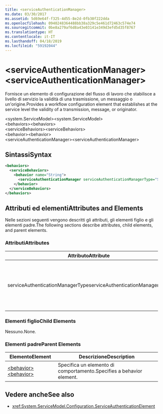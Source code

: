 ```yaml
---
title: <serviceAuthenticationManager>
ms.date: 03/30/2017
ms.assetid: 5d69e64f-f325-4d55-8e2d-0fb30f222dda
ms.openlocfilehash: 0940248364488bb38a329c5e461d72463c574e74
ms.sourcegitcommit: 0be8a279af6d8a43e03141e349d3efd5d35f8767
ms.translationtype: HT
ms.contentlocale: it-IT
ms.lasthandoff: 04/18/2019
ms.locfileid: "59192044"
---
```

# <a name="serviceauthenticationmanager"></a><span data-ttu-id="7e06c-101">\<serviceAuthenticationManager></span><span class="sxs-lookup"><span data-stu-id="7e06c-101">\<serviceAuthenticationManager></span></span>
<span data-ttu-id="7e06c-102">Fornisce un elemento di configurazione del flusso di lavoro che stabilisce a livello di servizio la validità di una trasmissione, un messaggio o un'origine.</span><span class="sxs-lookup"><span data-stu-id="7e06c-102">Provides a workflow configuration element that establishes at the service level the validity of a transmission, message, or originator.</span></span>  
  
<span data-ttu-id="7e06c-103">\<system.ServiceModel></span><span class="sxs-lookup"><span data-stu-id="7e06c-103">\<system.ServiceModel></span></span>  
<span data-ttu-id="7e06c-104">\<behaviors></span><span class="sxs-lookup"><span data-stu-id="7e06c-104">\<behaviors></span></span>  
<span data-ttu-id="7e06c-105">\<serviceBehaviors></span><span class="sxs-lookup"><span data-stu-id="7e06c-105">\<serviceBehaviors></span></span>  
<span data-ttu-id="7e06c-106">\<behavior></span><span class="sxs-lookup"><span data-stu-id="7e06c-106">\<behavior></span></span>  
<span data-ttu-id="7e06c-107">\<serviceAuthenticationManager></span><span class="sxs-lookup"><span data-stu-id="7e06c-107">\<serviceAuthenticationManager></span></span>  
  
## <a name="syntax"></a><span data-ttu-id="7e06c-108">Sintassi</span><span class="sxs-lookup"><span data-stu-id="7e06c-108">Syntax</span></span>  
  
```xml  
<behaviors>
  <serviceBehaviors>
    <behavior name="String">
      <serviceAuthenticationManager serviceAuthenticationManagerType="String" />
    </behavior>
  </serviceBehaviors>
</behaviors>
```  
  
## <a name="attributes-and-elements"></a><span data-ttu-id="7e06c-109">Attributi ed elementi</span><span class="sxs-lookup"><span data-stu-id="7e06c-109">Attributes and Elements</span></span>  
 <span data-ttu-id="7e06c-110">Nelle sezioni seguenti vengono descritti gli attributi, gli elementi figlio e gli elementi padre.</span><span class="sxs-lookup"><span data-stu-id="7e06c-110">The following sections describe attributes, child elements, and parent elements.</span></span>  
  
### <a name="attributes"></a><span data-ttu-id="7e06c-111">Attributi</span><span class="sxs-lookup"><span data-stu-id="7e06c-111">Attributes</span></span>  
  
|<span data-ttu-id="7e06c-112">Attributo</span><span class="sxs-lookup"><span data-stu-id="7e06c-112">Attribute</span></span>|<span data-ttu-id="7e06c-113">Descrizione</span><span class="sxs-lookup"><span data-stu-id="7e06c-113">Description</span></span>|  
|---------------|-----------------|  
|<span data-ttu-id="7e06c-114">serviceAuthenticationManagerType</span><span class="sxs-lookup"><span data-stu-id="7e06c-114">serviceAuthenticationManagerType</span></span>|<span data-ttu-id="7e06c-115">Stringa che specifica il tipo del criterio di autenticazione per il comportamento corrente.</span><span class="sxs-lookup"><span data-stu-id="7e06c-115">A string that specifies the type of the authentication policy for the current behavior.</span></span>|  
  
### <a name="child-elements"></a><span data-ttu-id="7e06c-116">Elementi figlio</span><span class="sxs-lookup"><span data-stu-id="7e06c-116">Child Elements</span></span>  
 <span data-ttu-id="7e06c-117">Nessuno.</span><span class="sxs-lookup"><span data-stu-id="7e06c-117">None.</span></span>  
  
### <a name="parent-elements"></a><span data-ttu-id="7e06c-118">Elementi padre</span><span class="sxs-lookup"><span data-stu-id="7e06c-118">Parent Elements</span></span>  
  
|<span data-ttu-id="7e06c-119">Elemento</span><span class="sxs-lookup"><span data-stu-id="7e06c-119">Element</span></span>|<span data-ttu-id="7e06c-120">Descrizione</span><span class="sxs-lookup"><span data-stu-id="7e06c-120">Description</span></span>|  
|-------------|-----------------|  
|[<span data-ttu-id="7e06c-121">\<behavior></span><span class="sxs-lookup"><span data-stu-id="7e06c-121">\<behavior></span></span>](../../../../../docs/framework/configure-apps/file-schema/wcf/behavior-of-endpointbehaviors.md)|<span data-ttu-id="7e06c-122">Specifica un elemento di comportamento.</span><span class="sxs-lookup"><span data-stu-id="7e06c-122">Specifies a behavior element.</span></span>|  
  
## <a name="see-also"></a><span data-ttu-id="7e06c-123">Vedere anche</span><span class="sxs-lookup"><span data-stu-id="7e06c-123">See also</span></span>

- <xref:System.ServiceModel.Configuration.ServiceAuthenticationElement>

